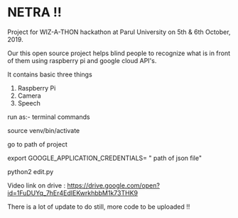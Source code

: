 # NETRA !!

Project for WIZ-A-THON hackathon at Parul University on 5th & 6th October, 2019. 

Our this open source project helps blind people to recognize what is in front of them using raspberry pi and google cloud API's.

It contains basic three things
  
  1. Raspberry Pi
  2. Camera
  3. Speech

run as:-
  terminal commands
  
  
   source venv/bin/activate
   
   
   go to path of project
   
   
   export GOOGLE_APPLICATION_CREDENTIALS= " path of json file"
   
   
   python2 edit.py



Video link on drive : https://drive.google.com/open?id=1FuDUYq_7hEr4EdIEKwrkhbbM1k73THK9

There is a lot of update to do still, more code to be uploaded !!
